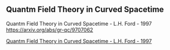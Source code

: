 ## Quantm Field Theory in Curved Spacetime
Quantm Field Theory in Curved Spacetime - L.H. Ford - 1997 <https://arxiv.org/abs/gr-qc/9707062>

[Quantm Field Theory in Curved Spacetime - L.H. Ford - 1997](https://arxiv.org/abs/gr-qc/9707062)

